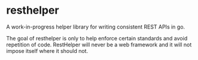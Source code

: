 # resthelper
A work-in-progress helper library for writing consistent REST APIs in go.

The goal of resthelper is only to help enforce certain standards and avoid repetition of code. RestHelper will never be a web framework and it will not impose itself where it should not.
